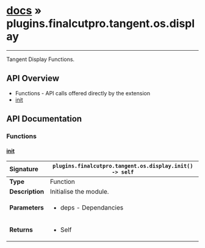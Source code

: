 # [docs](index.md) » plugins.finalcutpro.tangent.os.display
---

Tangent Display Functions.

## API Overview
* Functions - API calls offered directly by the extension
 * [init](#init)

## API Documentation

### Functions

#### [init](#init)
| <span style="float: left;">**Signature**</span> | <span style="float: left;">`plugins.finalcutpro.tangent.os.display.init() -> self` </span>                                                          |
| -----------------------------------------------------|---------------------------------------------------------------------------------------------------------|
| **Type**                                             | Function |
| **Description**                                      | Initialise the module. |
| **Parameters**                                       | <ul><li>deps - Dependancies</li></ul> |
| **Returns**                                          | <ul><li>Self</li></ul> |

